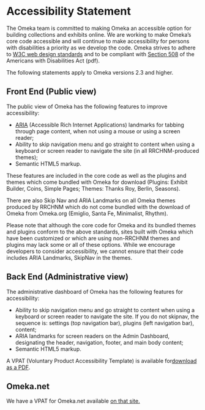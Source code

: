 
Accessibility Statement
=======================

The Omeka team is committed to making Omeka an accessible option for building collections and exhibits online. We are working to make Omeka’s core code accessible and will continue to make accessibility for persons with disabilities a priority as we develop the code. Omeka strives to adhere to [W3C web design standards](http://www.w3.org/standards/) and to be compliant with [Section 508](http://www.section508.gov/) of the Americans with Disabilities Act (pdf).

The following statements apply to Omeka versions 2.3 and higher.

Front End (Public view)
---------------------------------------------------------------

The public view of Omeka has the following features to improve accessibility:

-   [ARIA](http://www.w3.org/WAI/intro/aria) (Accessible Rich Internet Applications) landmarks for tabbing through page content, when not using a mouse or using a screen reader;
-   Ability to skip navigation menu and go straight to content when using a keyboard or screen reader to navigate the site (in all RRCHNM-produced themes);
-   Semantic HTML5 markup.

These features are included in the core code as well as the plugins and themes which come bundled with Omeka for download (Plugins: Exhibit Builder, Coins, Simple Pages; Themes: Thanks Roy, Berlin, Seasons).

There are also Skip Nav and ARIA Landmarks on all Omeka themes produced by RRCHNM which do not come bundled with the download of Omeka from Omeka.org (Emiglio, Santa Fe, Minimalist, Rhythm).

Please note that although the core code for Omeka and its bundled themes and plugins conform to the above standards, sites built with Omeka which have been customized or which are using non-RRCHNM themes and plugins may lack some or all of these options. While we encourage developers to consider accessibility, we cannot ensure that their code includes ARIA Landmarks, SkipNav in the themes.

Back End (Administrative view)
----------------------------------------------------------

The administrative dashboard of Omeka has the following features for accessibility:

-   Ability to skip navigation menu and go straight to content when using a keyboard or screen reader to navigate the site. If you do not skipnav, the sequence is: settings (top navigation bar), plugins (left navigation bar), content;
-   ARIA landmarks for screen readers on the Admin Dashboard, designating the header, navigation, footer, and main body content;
-   Semantic HTML5 markup.

A VPAT (Voluntary Product Accessibility Template) is available for[download as a PDF](../files/docs/VPAT_Omeka2015.pdf).

Omeka.net
----------------------------------------------------------

We have a VPAT for Omeka.net available [on that site.](http://info.omeka.net/accessibility/)